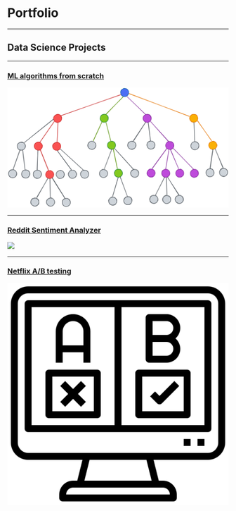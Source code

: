 # Portfolio

---

## Data Science Projects

---
### [ML algorithms from scratch](https://github.com/TheoBHKim/theobhkim.github.io/tree/master/mlalgo)

<img src="images/decision_tree.png?raw=true"/>

---
### [Reddit Sentiment Analyzer](https://github.com/TheoBHKim/theobhkim.github.io/blob/master/reddit/wordcloud.png)

<img src="images/wordcloud1.png?raw=true"/>

---
### [Netflix A/B testing](/netflix)

<img src="images/ab.png?raw=true"/>
